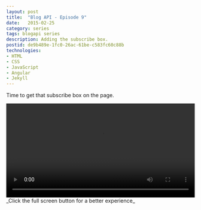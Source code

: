 ```yaml
---
layout: post
title:  "Blog API - Episode 9"
date:   2015-02-25
category: series
tags: blogapi series
description: Adding the subscribe box.
postid: de9b489e-1fc0-26ac-61be-c583fc60c88b
technologies:
- HTML
- CSS
- JavaScript
- Angular
- Jekyll
---
```


Time to get that subscribe box on the page.

<video style="width:100%;" controls>
	<source src="http://videos.quarrantine.com:8000?name=blogapi9.mp4" type="video/mp4">
</video>
_Click the full screen button for a better experience_
